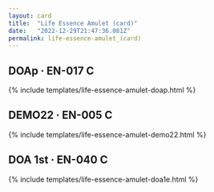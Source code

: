 ```yaml
---
layout: card
title:  "Life Essence Amulet (card)"
date:   "2022-12-29T21:47:36.081Z"
permalink: life-essence-amulet_(card)
---
```


## DOAp &middot; EN-017 C

{% include templates/life-essence-amulet-doap.html %}


## DEMO22 &middot; EN-005 C

{% include templates/life-essence-amulet-demo22.html %}


## DOA 1st &middot; EN-040 C

{% include templates/life-essence-amulet-doa1e.html %}
